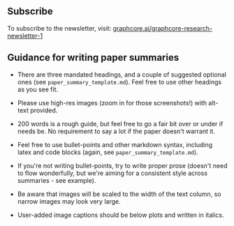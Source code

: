 ## Subscribe

To subscribe to the newsletter, visit: [graphcore.ai/graphcore-research-newsletter-1](https://www.graphcore.ai/graphcore-research-newsletter-1)

## Guidance for writing paper summaries

- There are three mandated headings, and a couple of suggested optional ones
(see `paper_summary_template.md`). Feel free to use other headings as you see fit.

- Please use high-res images (zoom in for those screenshots!) with alt-text provided.

- 200 words is a rough guide, but feel free to go a fair bit over or under if needs be.
No requirement to say a lot if the paper doesn't warrant it.

- Feel free to use bullet-points and other markdown syntax, including latex and code
blocks (again, see `paper_summary_template.md`).

- If you're not writing bullet-points, try to write proper prose (doesn't need to flow
wonderfully, but we're aiming for a consistent style across summaries - see example).

- Be aware that images will be scaled to the width of the text column, so narrow images may look very large.

- User-added image captions should be below plots and written in italics.
